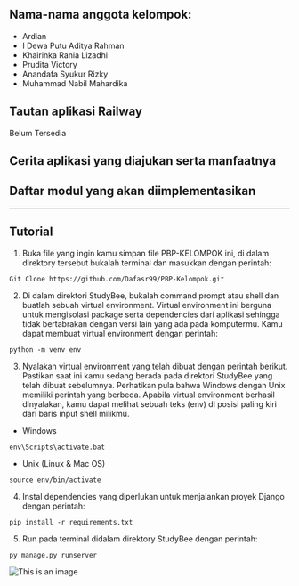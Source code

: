 ## Nama-nama anggota kelompok:
- Ardian
- I Dewa Putu Aditya Rahman
- Khairinka Rania Lizadhi
- Prudita Victory
- Anandafa Syukur Rizky
- Muhammad Nabil Mahardika

## Tautan aplikasi Railway
Belum Tersedia
## Cerita aplikasi yang diajukan serta manfaatnya
## Daftar modul yang akan diimplementasikan
----
## Tutorial

1. Buka file yang ingin kamu simpan file PBP-KELOMPOK ini, di dalam direktory tersebut bukalah terminal dan masukkan dengan perintah:
```
Git Clone https://github.com/Dafasr99/PBP-Kelompok.git
```

2. Di dalam direktori StudyBee, bukalah command prompt atau shell dan buatlah sebuah virtual environment. Virtual environment ini berguna untuk mengisolasi package serta dependencies dari aplikasi sehingga tidak bertabrakan dengan versi lain yang ada pada komputermu. Kamu dapat membuat virtual environment dengan perintah:
```
python -m venv env
```

3. Nyalakan virtual environment yang telah dibuat dengan perintah berikut. Pastikan saat ini kamu sedang berada pada direktori StudyBee yang telah dibuat sebelumnya. Perhatikan pula bahwa Windows dengan Unix memiliki perintah yang berbeda. Apabila virtual environment berhasil dinyalakan, kamu dapat melihat sebuah teks (env) di posisi paling kiri dari baris input shell milikmu.
- Windows 
```
env\Scripts\activate.bat
```
- Unix (Linux & Mac OS)
```
source env/bin/activate
```

4. Instal dependencies yang diperlukan untuk menjalankan proyek Django dengan perintah:
```
pip install -r requirements.txt
```

5. Run pada terminal didalam direktory StudyBee dengan perintah:
```
py manage.py runserver
```

![This is an image](https://myoctocat.com/assets/images/base-octocat.svg)